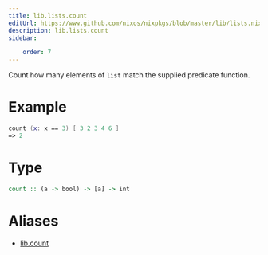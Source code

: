 ```yaml
---
title: lib.lists.count
editUrl: https://www.github.com/nixos/nixpkgs/blob/master/lib/lists.nix#L420C5
description: lib.lists.count
sidebar:

    order: 7
---
```


Count how many elements of `list` match the supplied predicate
function.

# Example

```nix
count (x: x == 3) [ 3 2 3 4 6 ]
=> 2
```

# Type

```haskell
count :: (a -> bool) -> [a] -> int
```


# Aliases

- [lib.count](./reference/lib/lib-count)


